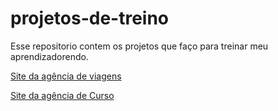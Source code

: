 # projetos-de-treino
 Esse repositorio contem os projetos que faço para treinar meu aprendizadorendo.

<a href="https://wikten1.github.io/projetos-de-treino/site_viagens/index.html">Site da agência de viagens</a>



<a href="wikten1.github.io/projetos-de-treino/Site_Curso_Guanabara/index.html">Site da agência de Curso</a>